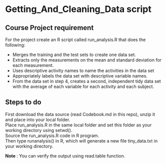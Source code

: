 # Getting_And_Cleaning_Data script

## Course Project requirement

For the project create an R script called run_analysis.R that does the following:
 - Merges the training and the test sets to create one data set.
 - Extracts only the measurements on the mean and standard deviation for each measurement. 
 - Uses descriptive activity names to name the activities in the data set
 - Appropriately labels the data set with descriptive variable names. 
 - From the data set in step 4, creates a second, independent tidy data set with the average of each variable for each activity and each subject.


## Steps to do
First download the data source (read Codebook.md in this repo), unzip it and place into your local folder.  
Place run_analysis.R in the same local folder and set this folder as your working directory using setwd().  
Source the run_analysis.R code in R program.  
Then type runanalysis() in R, which will generate a new file tiny_data.txt in your working directory.  

**Note** : You can verify the output using read.table function.